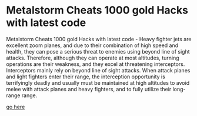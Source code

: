 # Metalstorm Cheats 1000 gold Hacks with latest code

Metalstorm Cheats 1000 gold Hacks with latest code - Heavy fighter jets are excellent zoom planes, and due to their combination of high speed and health, they can pose a serious threat to enemies using beyond line of sight attacks. Therefore, although they can operate at most altitudes, turning operations are their weakness, and they excel at threatening interceptors. Interceptors mainly rely on beyond line of sight attacks. When attack planes and light fighters enter their range, the interception opportunity is terrifyingly deadly and usually must be maintained at high altitudes to avoid melee with attack planes and heavy fighters, and to fully utilize their long-range range.

[go here](https://issuu.com/kooncereidy/docs/metalstorm)
